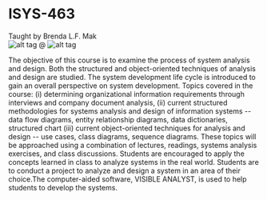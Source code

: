 ISYS-463
========

Taught by Brenda L.F. Mak                                               
![alt tag](http://online.sfsu.edu/bmak/Brenda_Mak.jpg) 
@ ![alt tag](https://ib.berkeley.edu/labs/stillman/SFSU_LogoH2.jpg)



The objective of this course is to examine the process of system analysis and design. Both the structured and object-oriented techniques of analysis and design are studied. The system development life cycle is introduced to gain an overall perspective on system development. Topics covered in the course: (i) determining organizational information requirements through interviews and company document analysis, (ii) current structured methodologies for systems analysis and design of information systems -- data flow diagrams, entity relationship diagrams, data dictionaries, structured chart (iii)  current object-oriented  techniques for analysis and design -- use cases, class diagrams, sequence diagrams. These topics will be approached using a combination of lectures, readings, systems analysis exercises, and class discussions. Students are encouraged to apply the concepts learned in class to analyze systems in the real world. Students are to conduct a project to analyze and design a system in an area of their choice.The computer-aided  software, VISIBLE ANALYST, is used to help students to develop the systems. 
